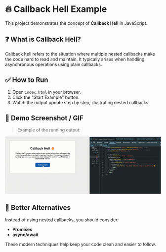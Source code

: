 # 🔥 Callback Hell Example

This project demonstrates the concept of **Callback Hell** in JavaScript.

## ❓ What is Callback Hell?

Callback hell refers to the situation where multiple nested callbacks make the code hard to read and maintain. It typically arises when handling asynchronous operations using plain callbacks.

## ✅ How to Run

1. Open `index.html` in your browser.
2. Click the "Start Example" button.
3. Watch the output update step by step, illustrating nested callbacks.

## 📸 Demo Screenshot / GIF

> Example of the running output:

![callback-hell-example](preview.gif)

## 🚀 Better Alternatives

Instead of using nested callbacks, you should consider:

- **Promises**
- **async/await**

These modern techniques help keep your code clean and easier to follow.
